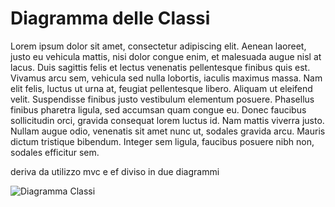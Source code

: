 # Diagramma delle Classi

Lorem ipsum dolor sit amet, consectetur adipiscing elit. Aenean laoreet, justo eu vehicula mattis, nisi dolor congue enim, et malesuada augue nisl at lacus. Duis sagittis felis et lectus venenatis pellentesque finibus quis est. Vivamus arcu sem, vehicula sed nulla lobortis, iaculis maximus massa. Nam elit felis, luctus ut urna at, feugiat pellentesque libero. Aliquam ut eleifend velit. Suspendisse finibus justo vestibulum elementum posuere. Phasellus finibus pharetra ligula, sed accumsan quam congue eu. Donec faucibus sollicitudin orci, gravida consequat lorem luctus id. Nam mattis viverra justo. Nullam augue odio, venenatis sit amet nunc ut, sodales gravida arcu. Mauris dictum tristique bibendum. Integer sem ligula, faucibus posuere nibh non, sodales efficitur sem.

deriva da utilizzo mvc e ef
diviso in due diagrammi

![Diagramma Classi](https://i.imgur.com/UGg8IZ2.jpg)